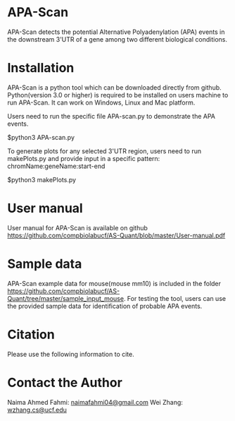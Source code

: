 # APA-Scan
APA-Scan detects the potential Alternative Polyadenylation (APA) events in the downstream 3'UTR of a gene among two different biological conditions.

# Installation
APA-Scan is a python tool which can be downloaded directly from github. Python(version 3.0 or higher) is required to be installed on users machine to run APA-Scan. It can work on Windows, Linux and Mac platform.

Users need to run the specific file APA-scan.py to demonstrate the APA events.

$python3 APA-scan.py

To generate plots for any selected 3'UTR region, users need to run makePlots.py and provide input in a specific pattern: chromName:geneName:start-end

$python3 makePlots.py

# User manual
User manual for APA-Scan is available on github https://github.com/compbiolabucf/AS-Quant/blob/master/User-manual.pdf

# Sample data
APA-Scan example data for mouse(mouse mm10) is included in the folder https://github.com/compbiolabucf/AS-Quant/tree/master/sample_input_mouse. For testing the tool, users can use the provided sample data for identification of probable APA events.

# Citation
Please use the following information to cite.

# Contact the Author
Naima Ahmed Fahmi: naimafahmi04@gmail.com
Wei Zhang: wzhang.cs@ucf.edu

